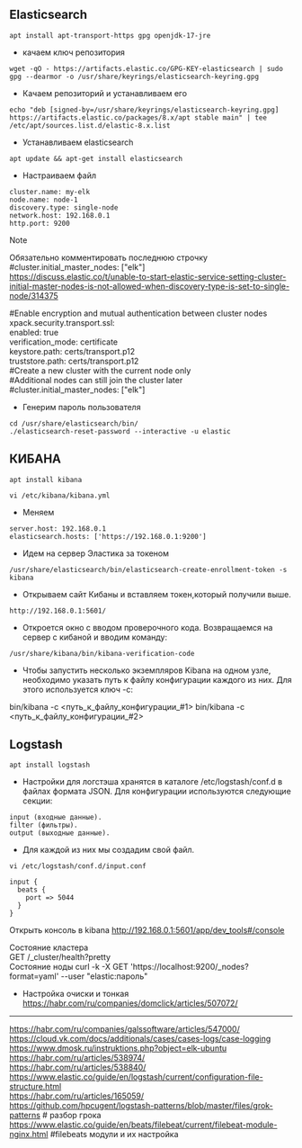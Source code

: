## Elasticsearch
```
apt install apt-transport-https gpg openjdk-17-jre
```

 - качаем ключ репозитория
```
wget -qO - https://artifacts.elastic.co/GPG-KEY-elasticsearch | sudo gpg --dearmor -o /usr/share/keyrings/elasticsearch-keyring.gpg
```

- Качаем репозиторий и устанавливаем его
```
echo "deb [signed-by=/usr/share/keyrings/elasticsearch-keyring.gpg] https://artifacts.elastic.co/packages/8.x/apt stable main" | tee /etc/apt/sources.list.d/elastic-8.x.list
```
- Устанавливаем elasticsearch
```
apt update && apt-get install elasticsearch
```

- Настраиваем файл 
```
cluster.name: my-elk
node.name: node-1
discovery.type: single-node
network.host: 192.168.0.1
http.port: 9200

```
>[!NOTE]
>Обязательно комментировать последнюю строчку #cluster.initial_master_nodes: ["elk"]  
>https://discuss.elastic.co/t/unable-to-start-elastic-service-setting-cluster-initial-master-nodes-is-not-allowed-when-discovery-type-is-set-to-single-node/314375  
>
>
>#Enable encryption and mutual authentication between cluster nodes  
>xpack.security.transport.ssl:  
>  enabled: true  
>  verification_mode: certificate  
>  keystore.path: certs/transport.p12  
>  truststore.path: certs/transport.p12  
>#Create a new cluster with the current node only  
>#Additional nodes can still join the cluster later  
>#cluster.initial_master_nodes: ["elk"]  

- Генерим пароль пользователя
```
cd /usr/share/elasticsearch/bin/
./elasticsearch-reset-password --interactive -u elastic

```
## КИБАНА

```
apt install kibana

vi /etc/kibana/kibana.yml 
```
 - Меняем
```
server.host: 192.168.0.1
elasticsearch.hosts: ['https://192.168.0.1:9200']
```

- Идем на сервер Эластика за токеном
```
/usr/share/elasticsearch/bin/elasticsearch-create-enrollment-token -s kibana
```

- Открываем сайт Кибаны и вставляем токен,который получили выше.
```
http://192.168.0.1:5601/
```
- Откроется окно с вводом проверочного кода. Возвращаемся на сервер с кибаной и вводим команду:
```
/usr/share/kibana/bin/kibana-verification-code
```
 - Чтобы запустить несколько экземпляров Kibana на одном узле, необходимо указать путь к файлу конфигурации каждого из них. Для этого используется ключ -c:

bin/kibana -c <путь_к_файлу_конфигурации_#1>
bin/kibana -c <путь_к_файлу_конфигурации_#2>



## Logstash
```
apt install logstash
```
- Настройки для логстэша хранятся в каталоге /etc/logstash/conf.d в файлах формата JSON. Для конфигурации используются следующие секции:
```
input (входные данные).
filter (фильтры).
output (выходные данные).
```

- Для каждой из них мы создадим свой файл.

```
vi /etc/logstash/conf.d/input.conf

input {
  beats {
    port => 5044
  }
}
```







Открыть консоль в kibana
http://192.168.0.1:5601/app/dev_tools#/console

Состояние кластера    
GET /_cluster/health?pretty   
Состояние ноды
curl -k -X GET 'https://localhost:9200/_nodes?format=yaml' --user "elastic:пароль"

- Настройка очиски и тонкая     
  https://habr.com/ru/companies/domclick/articles/507072/
  
---
https://habr.com/ru/companies/galssoftware/articles/547000/   
https://cloud.vk.com/docs/additionals/cases/cases-logs/case-logging   
https://www.dmosk.ru/instruktions.php?object=elk-ubuntu   
https://habr.com/ru/articles/538974/   
https://habr.com/ru/articles/538840/   
https://www.elastic.co/guide/en/logstash/current/configuration-file-structure.html   
https://habr.com/ru/articles/165059/    
https://github.com/hpcugent/logstash-patterns/blob/master/files/grok-patterns # разбор грока
https://www.elastic.co/guide/en/beats/filebeat/current/filebeat-module-nginx.html   #filebeats модули и их настройка
